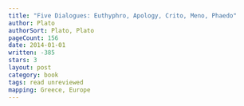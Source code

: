 ```yaml
---
title: "Five Dialogues: Euthyphro, Apology, Crito, Meno, Phaedo"
author: Plato
authorSort: Plato, Plato
pageCount: 156
date: 2014-01-01
written: -385
stars: 3
layout: post
category: book
tags: read unreviewed
mapping: Greece, Europe
---
```

